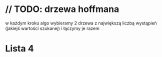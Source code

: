 # // TODO: drzewa hoffmana
w każdym kroku algo wybieramy 2 drzewa z największą liczbą wystąpień (jakiejś wartości szukanej) i łączymy je razem

# Lista 4
